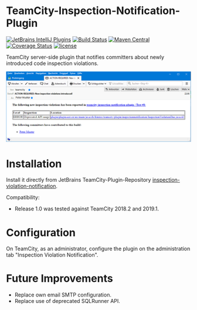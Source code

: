 # TeamCity-Inspection-Notification-Plugin
[![JetBrains IntelliJ Plugins](https://img.shields.io/jetbrains/plugin/v/12382-inspection-violation-notification)](https://plugins.jetbrains.com/plugin/12382-inspection-violation-notification)
[![Build Status](https://travis-ci.com/frimtec/teamcity-inspection-notification-plugin.svg?branch=master)](https://travis-ci.com/frimtec/teamcity-inspection-notification-plugin) 
[![Maven Central](https://maven-badges.herokuapp.com/maven-central/com.github.frimtec/teamcity-inspection-notification-plugin/badge.svg)](https://maven-badges.herokuapp.com/maven-central/com.github.frimtec/teamcity-inspection-notification-plugin) 
[![Coverage Status](https://coveralls.io/repos/github/frimtec/teamcity-inspection-notification-plugin/badge.svg?branch=master)](https://coveralls.io/github/frimtec/teamcity-inspection-notification-plugin?branch=master)
[![license](https://img.shields.io/badge/License-Apache%202.0-blue.svg)](https://opensource.org/licenses/Apache-2.0)

TeamCity server-side plugin that notifies committers about newly introduced code inspection violations.

![Screen shot of app](images/email.png "Screen shot of the notification")

# Installation

Install it directly from JetBrains TeamCity-Plugin-Repository [inspection-violation-notification](https://plugins.jetbrains.com/plugin/12382-inspection-violation-notification).

Compatibility:
* Release 1.0 was tested against TeamCity 2018.2 and 2019.1.

# Configuration

On TeamCity, as an administrator, configure the plugin on the administration tab "Inspection Violation Notification".

# Future Improvements

* Replace own email SMTP configuration.
* Replace use of deprecated SQLRunner API.
